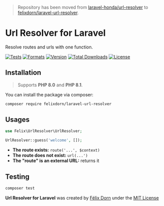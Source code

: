 > Repository has been moved from [laravel-honda/url-resolver](https://github.com/laravel-honda/url-resolver)
> to [felixdorn/laravel-url-resolver](https://github.com/felixdorn/laravel-url-resolver).

# Url Resolver for Laravel

Resolve routes and urls with one function.

[![Tests](https://github.com/felixdorn/laravel-url-resolver/actions/workflows/tests.yml/badge.svg?branch=main)](https://github.com/felixdorn/laravel-url-resolver/actions/workflows/tests.yml)
[![Formats](https://github.com/felixdorn/laravel-url-resolver/actions/workflows/formats.yml/badge.svg?branch=main)](https://github.com/felixdorn/laravel-url-resolver/actions/workflows/formats.yml)
[![Version](https://poser.pugx.org/felixdorn/laravel-url-resolver/version)](//packagist.org/packages/felixdorn/laravel-url-resolver)
[![Total Downloads](https://poser.pugx.org/felixdorn/laravel-url-resolver/downloads)](//packagist.org/packages/felixdorn/laravel-url-resolver)
[![License](https://poser.pugx.org/felixdorn/laravel-url-resolver/license)](//packagist.org/packages/felixdorn/laravel-url-resolver)

## Installation

> Supports **PHP 8.0** and **PHP 8.1**.

You can install the package via composer:

```bash
composer require felixdorn/laravel-url-resolver
```

## Usages

```php
use Felix\UrlResolver\UrlResolver;

UrlResolver::guess('welcome', []); 
```

* **The route exists:** `route('...', $context)`
* **The route does not exist:** `url(...')`
* **The "route" is an external URL:** returns it

## Testing

```bash
composer test
```

**Url Resolver for Laravel** was created by [Félix Dorn](https://twitter.com/afelixdorn)  under
the [MIT License](LICENSE.md)
